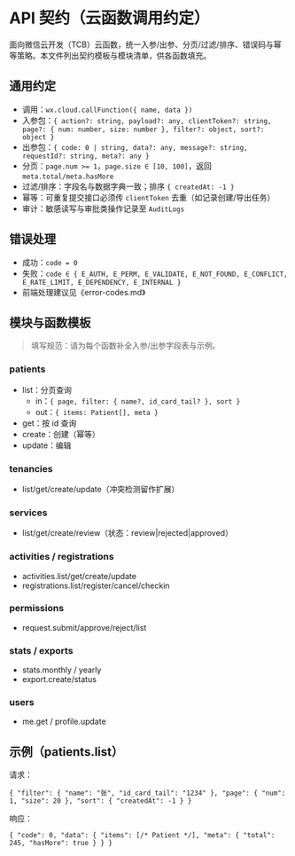 # API 契约（云函数调用约定）

面向微信云开发（TCB）云函数，统一入参/出参、分页/过滤/排序、错误码与幂等策略。本文件列出契约模板与模块清单，供各函数填充。

## 通用约定
- 调用：`wx.cloud.callFunction({ name, data })`
- 入参包：`{ action?: string, payload?: any, clientToken?: string, page?: { num: number, size: number }, filter?: object, sort?: object }`
- 出参包：`{ code: 0 | string, data?: any, message?: string, requestId?: string, meta?: any }`
- 分页：`page.num >= 1`，`page.size ∈ [10, 100]`，返回 `meta.total/meta.hasMore`
- 过滤/排序：字段名与数据字典一致；排序 `{ createdAt: -1 }`
- 幂等：可重复提交接口必须传 `clientToken` 去重（如记录创建/导出任务）
- 审计：敏感读写与审批类操作记录至 `AuditLogs`

## 错误处理
- 成功：`code = 0`
- 失败：`code ∈ { E_AUTH, E_PERM, E_VALIDATE, E_NOT_FOUND, E_CONFLICT, E_RATE_LIMIT, E_DEPENDENCY, E_INTERNAL }`
- 前端处理建议见《error-codes.md》

## 模块与函数模板

> 填写规范：请为每个函数补全入参/出参字段表与示例。

### patients
- list：分页查询
  - in：`{ page, filter: { name?, id_card_tail? }, sort }`
  - out：`{ items: Patient[], meta }`
- get：按 id 查询
- create：创建（幂等）
- update：编辑

### tenancies
- list/get/create/update（冲突检测留作扩展）

### services
- list/get/create/review（状态：review|rejected|approved）

### activities / registrations
- activities.list/get/create/update
- registrations.list/register/cancel/checkin

### permissions
- request.submit/approve/reject/list

### stats / exports
- stats.monthly / yearly
- export.create/status

### users
- me.get / profile.update

## 示例（patients.list）
请求：
```
{ "filter": { "name": "张", "id_card_tail": "1234" }, "page": { "num": 1, "size": 20 }, "sort": { "createdAt": -1 } }
```
响应：
```
{ "code": 0, "data": { "items": [/* Patient */], "meta": { "total": 245, "hasMore": true } } }
```

